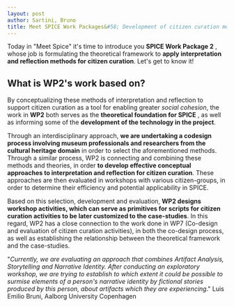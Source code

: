```yaml
---
layout: post
author: Sartini, Bruno
title: Meet SPICE Work Packages&#58; Development of citizen curation methods
---
```


Today in &quot;Meet Spice&quot; it&#39;s time to introduce you **SPICE Work Package 2** , whose job is formulating the theoretical framework to **apply interpretation and reflection methods for citizen curation**. Let&#39;s get to know it!

## What is WP2&#39;s work based on?

By conceptualizing these methods of interpretation and reflection to support citizen curation as a tool for enabling greater _social cohesion_, the work in  **WP2** both serves as the  **theoretical foundation for SPICE** , as well as informing some of the  **development of the technology in the project**.

Through an interdisciplinary approach,  **we are undertaking a codesign process involving museum professionals and researchers from the cultural heritage domain**  in order to select the aforementioned methods. Through a similar process, WP2 is connecting and combining these methods and theories, in order  **to develop effective conceptual approaches to interpretation and reflection for citizen curation**. These approaches are then evaluated in workshops with various citizen-groups, in order to determine their efficiency and potential applicability in SPICE.

Based on this selection, development and evaluation,  **WP2 designs workshop activities, which can serve as primitives for scripts for citizen curation activities to be later customized to the case-studies**. In this regard, WP2 has a close connection to the work done in WP7 (Co-design and evaluation of citizen curation activities), in both the co-design process, as well as establishing the relationship between the theoretical framework and the case-studies.



&quot;_Currently, we are evaluating an approach that combines Artifact Analysis, Storytelling and Narrative Identity. After conducting an exploratory workshop, we are trying to establish to which extent it could be possible to surmise elements of a person&#39;s narrative identity by fictional stories produced by this person, about artifacts which they are experiencing_.&quot; Luis Emilio Bruni, Aalborg University Copenhagen
